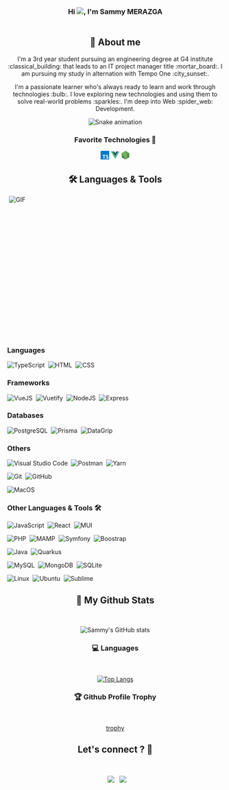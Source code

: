 ### <div align="center"> Hi <img src="https://media.giphy.com/media/hvRJCLFzcasrR4ia7z/giphy.gif" width="25px">, I'm Sammy MERAZGA </div> <br/>

<div align="center">
  
## :book: About me

<p align="center">I'm a 3rd year student pursuing an engineering degree at G4 institute :classical_building: that leads to an IT project manager title :mortar_board:. I am pursuing my study in alternation with Tempo One :city_sunset:.</p>

<p align="center">I'm a passionate learner who's always ready to learn and work through technologies :bulb:. I love exploring new technologies and using them to solve real-world problems :sparkles:. I'm deep into Web :spider_web: Development.
</p>

![Snake animation](https://user-images.githubusercontent.com/78353572/159122397-16cb4796-aca5-4899-bb82-c43efe56659a.svg)

<div align="center">

### Favorite Technologies 🥰

<code><img height="20" src="https://raw.githubusercontent.com/github/explore/80688e429a7d4ef2fca1e82350fe8e3517d3494d/topics/typescript/typescript.png"></code>
<code><img height="20" src="https://raw.githubusercontent.com/github/explore/80688e429a7d4ef2fca1e82350fe8e3517d3494d/topics/vue/vue.png"></code>
<code><img height="20" src="https://raw.githubusercontent.com/github/explore/80688e429a7d4ef2fca1e82350fe8e3517d3494d/topics/nodejs/nodejs.png"></code>

</div>
</div>

<div align="center">

## 🛠 Languages & Tools 

</div>

<img align="right" alt="GIF" src="https://user-images.githubusercontent.com/78353572/159122594-ec57b8cf-d7b0-4fcb-92c7-fec40c50a7c4.gif" width="500" height="350" />

### Languages 

![TypeScript](https://img.shields.io/badge/-TypeScript-000?&logo=TypeScript)&nbsp;
![HTML](https://img.shields.io/badge/-HTML-000?&logo=HTML5)&nbsp;
![CSS](https://img.shields.io/badge/-CSS-000?&logo=CSS3)&nbsp;

### Frameworks 

![VueJS](https://img.shields.io/badge/-VueJS-000?&logo=Vue.js)&nbsp;
![Vuetify](https://img.shields.io/badge/-Vuetify-000?&logo=Vuetify)&nbsp;
![NodeJS](https://img.shields.io/badge/-NodeJS-000?&logo=Node.js)&nbsp;
![Express](https://img.shields.io/badge/-Express-000?&logo=express)&nbsp;

### Databases

![PostgreSQL](https://img.shields.io/badge/-PostgreSQL-000?&logo=postgresql)&nbsp;
![Prisma](https://img.shields.io/badge/-Prisma-000?&logo=prisma)&nbsp;
![DataGrip](https://img.shields.io/badge/-DataGrip-000?&logo=datagrip)&nbsp;

### Others

![Visual Studio Code](https://img.shields.io/badge/-VS%20Code-000?&logo=visualstudiocode)&nbsp;
![Postman](https://img.shields.io/badge/-Postman-000?&logo=postman)&nbsp;
![Yarn](https://img.shields.io/badge/-Yarn-000?&logo=yarn)&nbsp;

![Git](https://img.shields.io/badge/-Git-000?&logo=git)&nbsp;
![GitHub](https://img.shields.io/badge/-Github-000?&logo=github)&nbsp;

![MacOS](https://img.shields.io/badge/-MacOS-000?&logo=apple)&nbsp;

### Other Languages & Tools 🛠

![JavaScript](https://img.shields.io/badge/-JavaScript-000?&logo=JavaScript)&nbsp;
![React](https://img.shields.io/badge/-react-05122A?style=flat&logo=react)&nbsp;
![MUI](https://img.shields.io/badge/-mui-05122A?style=flat&logo=mui)&nbsp;

![PHP](https://img.shields.io/badge/-php-05122A?style=flat&logo=php)&nbsp;
![MAMP](https://img.shields.io/badge/-MAMP-05122A?style=flat&logo=MAMP)&nbsp;
![Symfony](https://img.shields.io/badge/-symfony-05122A?style=flat&logo=symfony)&nbsp;
![Boostrap](https://img.shields.io/badge/-bootstrap-05122A?style=flat&logo=bootstrap)&nbsp;

![Java](https://img.shields.io/badge/-Java-05122A?style=flat&logo=Java&logoColor=white)&nbsp;
![Quarkus](https://img.shields.io/badge/-quarkus-05122A?style=flat&logo=quarkus)&nbsp;

![MySQL](https://img.shields.io/badge/-MySQL-05122A?style=flat&logo=mysql&logoColor=white)&nbsp;
![MongoDB](https://img.shields.io/badge/-mongodb-05122A?style=flat&logo=mongodb)&nbsp;
![SQLite](https://img.shields.io/badge/-sqlite-05122A?style=flat&logo=sqlite)&nbsp;

![Linux](https://img.shields.io/badge/-Linux-05122A?style=flat&logo=linux&logoColor=white)&nbsp;
![Ubuntu](https://img.shields.io/badge/-ubuntu-05122A?style=flat&logo=ubuntu)&nbsp;
![Sublime](https://img.shields.io/badge/-sublimetext-05122A?style=flat&logo=sublimetext)&nbsp;

<div align="center">

## :signal_strength: My Github Stats
<br />

![Sammy's GitHub stats](https://github-readme-stats.vercel.app/api?username=SammyMERAZGA&show_icons=true&theme=dracula)

  
### :computer: Languages
<br />

[![Top Langs](https://github-readme-stats.vercel.app/api/top-langs/?username=SammyMERAZGA&layout=compact&theme=dracula)](https://github.com/SammyMERAZGA/github-readme-stats)

### :trophy: Github Profile Trophy
<br />

[trophy](https://github-profile-trophy.vercel.app/?username=SammyMERAZGA&theme=juicyfresh&no-frame=true&row=1&&margin-w=20&no-bg=true)
 
## Let's connect ? 🤝
<br />
  
 &nbsp; [<img src="https://img.icons8.com/color/48/000000/linkedin.png" width="3.5%"/>](https://fr.linkedin.com/in/sammy-merazga) &nbsp; <a href="mailto:sammy.merazga@gmail.com"> <img src="https://img.icons8.com/fluent/48/000000/gmail.png" width="3.5%"/>
  
</div>


